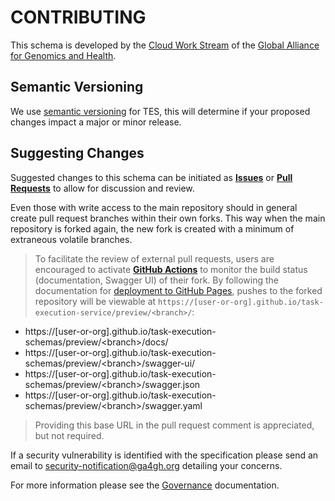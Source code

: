 
# CONTRIBUTING

This schema is developed by the [Cloud Work Stream](https://ga4gh.cloud) of the [Global Alliance for Genomics and Health](https://ga4gh.org).

## Semantic Versioning

We use [semantic versioning](https://semver.org/) for TES, this will determine if your proposed changes impact a major or minor release.

## Suggesting Changes

Suggested changes to this schema can be initiated as [**Issues**](https://github.com/ga4gh/task-execution-schemas/issues) or [**Pull Requests**](https://github.com/ga4gh/task-execution-schemas/pulls) to allow for discussion and review.

Even those with write access to the main repository should in general create pull request branches within their own forks. This way when the main repository is forked again, the new fork is created with a minimum of extraneous volatile branches.


> To facilitate the review of external pull requests, users are encouraged to activate [**GitHub Actions**](https://github.com/features/actions) to monitor the build status (documentation, Swagger UI) of their fork. By following the documentation for [deployment to GitHub Pages](https://docs.github.com/en/pages/getting-started-with-github-pages/configuring-a-publishing-source-for-your-github-pages-site), pushes to the forked repository will be viewable at `https://[user-or-org].github.io/task-execution-service/preview/<branch>/`:


+ https://[user-or-org].github.io/task-execution-schemas/preview/\<branch\>/docs/
+ https://[user-or-org].github.io/task-execution-schemas/preview/\<branch\>/swagger-ui/
+ https://[user-or-org].github.io/task-execution-schemas/preview/\<branch\>/swagger.json
+ https://[user-or-org].github.io/task-execution-schemas/preview/\<branch\>/swagger.yaml

> Providing this base URL in the pull request comment is appreciated, but not required.

If a security vulnerability is identified with the specification please send an email to security-notification@ga4gh.org detailing your concerns.

For more information please see the [Governance](GOVERNANCE.md) documentation.
